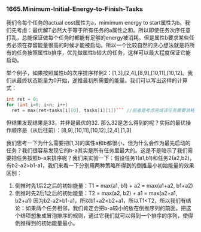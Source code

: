 ### 1665.Minimum-Initial-Energy-to-Finish-Tasks

我们令每个任务的actual cost属性为a，mimimum energy to start属性为b。我们先考虑：最优解T必然大于等于所有任务的a属性之和。所以即使任务次序任意打乱，总能保证做每个任务时都能有足够的energy被消耗。但是属性b要求某些任务必须在存留能量很高的时候才能被启动。所以一个比较自然的贪心想法就是将所有的任务按照属性b排序，优先做属性b较大的任务，这样可以最大程度保证它能启动。

举个例子，如果按照属性b的次序排序样例2：[1,3],[2,4],[8,9],[10,11],[10,12]。我们从最终状态能量为0开始，逆推最初所需要的能量。我们可以写出这样的计算式：
```cpp
int ret = 0;
for (int i=0; i<n; i++)
  ret = max(ret+tasks[i][0], tasks[i][1])``` //前者是考虑完成该任务需要消耗的能量，后者是考虑启动该任务前的能量下限
```
但结果发现结果是33，并非是最优的32. 那么32是怎么得到的呢？实际的最优操作顺序是（从后往前）：[8,9],[10,11],[10,12],[2,4],[1,3]

我们思考一下为什么需要把[1,3]的属性a和b都很小，但为什么会作为最先启动的任务？我们很容易发现它的b-a其实是所有任务里最大的。这是不是暗示了我们需要把任务按照b-a来排序呢？我们来实验一下：假设任务1(a1,b1)和任务2(a2,b2)，有b2-a2>b1-a1，我们来看一下分别用两种策略所得到的倒推最小初始能量的效果区别：
1. 倒推时先1后2之后的初始能量：T1 = max(a1, b1) + a2 = max(a1+a2, b1+a2)
2. 倒推时先2后1之后的初始能量：T2 = max(a2, b2) + a1 = max(a2+a1, b2+a1) 
因为b2-a2>b1-a1，所以b1+a2<b2+a1，所以T1<T2，所以我们有结论：如果两个任务相邻，我们肯定会把b-a较小的放在倒推序列的前面。把这个结项想象成冒泡排序的规则，通过它我们就可以得到一个排序的序列，使得倒推得到的初始能量最小。

